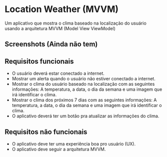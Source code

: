# Location Weather (MVVM)
Um aplicativo que mostra o clima baseado na localização do usuário usando a arquitetura MVVM (Model View ViewModel)


## Screenshots (Ainda não tem)


## Requisitos funcionais
- O usuário deverá estar conectado a internet.
- Mostrar um alerta quando o usuário não estiver conectado a internet.
- Mostrar o clima do usuário baseado na localização com as seguintes informações: A temperatura, a data, o dia da semana e uma imagem que irá identificar o clima.
- Mostrar o clima dos próximos 7 dias com as seguintes informações: A temperatura, a data, o dia da semana e uma imagem que irá identificar o clima.
- O aplicativo deverá ter um botão pra atualizar as informações do clima.



## Requisitos não funcionais
- O aplicativo deve ter uma experiência boa pro usuário (UX).
- O aplicativo deve seguir a arquitetura MVVM.
